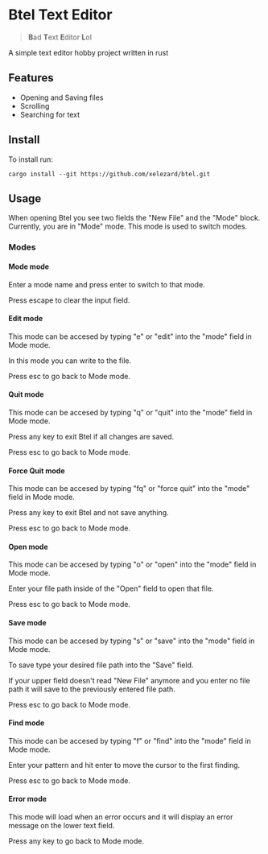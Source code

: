 # Btel Text Editor 
> **B**ad **T**ext **E**ditor **L**ol

A simple text editor hobby project written in rust

## Features
- Opening and Saving files
- Scrolling
- Searching for text

## Install
To install run:
```shell
cargo install --git https://github.com/xelezard/btel.git
```
## Usage
When opening Btel you see two fields the "New File" and the "Mode" block.
Currently, you are in "Mode" mode.
This mode is used to switch modes.

### Modes

#### Mode mode
Enter a mode name and press enter to switch to that mode.

Press escape to clear the input field.

#### Edit mode
This mode can be accesed by typing "e" or "edit" into the "mode" field in Mode mode.

In this mode you can write to the file.

Press esc to go back to Mode mode.

#### Quit mode
This mode can be accesed by typing "q" or "quit" into the "mode" field in Mode mode.

Press any key to exit Btel if all changes are saved.

Press esc to go back to Mode mode.

#### Force Quit mode
This mode can be accesed by typing "fq" or "force quit" into the "mode" field in Mode mode.

Press any key to exit Btel and not save anything.

Press esc to go back to Mode mode.

#### Open mode
This mode can be accesed by typing "o" or "open" into the "mode" field in Mode mode.

Enter your file path inside of the "Open" field to open that file.

Press esc to go back to Mode mode.

#### Save mode
This mode can be accesed by typing "s" or "save" into the "mode" field in Mode mode.

To save type your desired file path into the "Save" field.

If your upper field doesn't read "New File" anymore and you enter no file path it will save to the previously entered file path.

Press esc to go back to Mode mode.

#### Find mode
This mode can be accesed by typing "f" or "find" into the "mode" field in Mode mode.

Enter your pattern and hit enter to move the cursor to the first finding.

Press esc to go back to Mode mode.

#### Error mode
This mode will load when an error occurs and it will display an error message on the lower text field.

Press any key to go back to Mode mode.